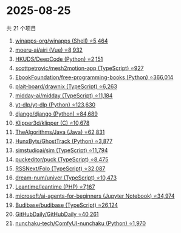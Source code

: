 # 2025-08-25

共 21 个项目

<!-- BEGIN GITHUB -->
<!-- 最后更新时间 2025-08-25 02:11:20 +0800 -->
1. [winapps-org/winapps (Shell) ⭐5,464](https://github.com/winapps-org/winapps)
1. [moeru-ai/airi (Vue) ⭐8,932](https://github.com/moeru-ai/airi)
1. [HKUDS/DeepCode (Python) ⭐2,151](https://github.com/HKUDS/DeepCode)
1. [scottpetrovic/mesh2motion-app (TypeScript) ⭐927](https://github.com/scottpetrovic/mesh2motion-app)
1. [EbookFoundation/free-programming-books (Python) ⭐366,014](https://github.com/EbookFoundation/free-programming-books)
1. [plait-board/drawnix (TypeScript) ⭐6,263](https://github.com/plait-board/drawnix)
1. [midday-ai/midday (TypeScript) ⭐11,184](https://github.com/midday-ai/midday)
1. [yt-dlp/yt-dlp (Python) ⭐123,630](https://github.com/yt-dlp/yt-dlp)
1. [django/django (Python) ⭐84,689](https://github.com/django/django)
1. [Klipper3d/klipper (C) ⭐10,678](https://github.com/Klipper3d/klipper)
1. [TheAlgorithms/Java (Java) ⭐62,831](https://github.com/TheAlgorithms/Java)
1. [HunxByts/GhostTrack (Python) ⭐3,877](https://github.com/HunxByts/GhostTrack)
1. [simstudioai/sim (TypeScript) ⭐11,794](https://github.com/simstudioai/sim)
1. [puckeditor/puck (TypeScript) ⭐8,475](https://github.com/puckeditor/puck)
1. [RSSNext/Folo (TypeScript) ⭐32,087](https://github.com/RSSNext/Folo)
1. [dream-num/univer (TypeScript) ⭐10,473](https://github.com/dream-num/univer)
1. [Leantime/leantime (PHP) ⭐7,167](https://github.com/Leantime/leantime)
1. [microsoft/ai-agents-for-beginners (Jupyter Notebook) ⭐34,974](https://github.com/microsoft/ai-agents-for-beginners)
1. [Budibase/budibase (TypeScript) ⭐26,124](https://github.com/Budibase/budibase)
1. [GitHubDaily/GitHubDaily ⭐40,261](https://github.com/GitHubDaily/GitHubDaily)
1. [nunchaku-tech/ComfyUI-nunchaku (Python) ⭐1,970](https://github.com/nunchaku-tech/ComfyUI-nunchaku)
<!-- END GITHUB -->